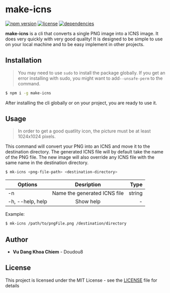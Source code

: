 # make-icns

[![npm version](https://badge.fury.io/js/make-icns.svg)](https://www.npmjs.com/package/make-icns) [![license](https://img.shields.io/github/license/Doudou8/make-icns)](https://github.com/electron-userland/electron-forge/blob/master/LICENSE) [![dependencies](https://david-dm.org/Doudou8/make-icns.svg?theme=shields.io)](https://david-dm.org/Doudou8/make-icns.svg)

**make-icns** is a cli that converts a single PNG image into a ICNS image. It does very quickly with very good quality! It is designed to be simple to use on your local machine and to be easy implement in other projects.

## Installation

> You may need to use `sudo` to install the package globally. If you get an error installing with sudo, you might want to add`--unsafe-perm` to the command.

```bash
$ npm i -g make-icns
```

After installing the cli globally or on your project, you are ready to use it.

## Usage

> In order to get a good quatlity icon, the picture must be at least 1024x1024 pixels.

This command will convert your PNG into an ICNS and move it to the destination directory. The generated ICNS file will by default take the name of the PNG file. The new image will also override any ICNS file with the same name in the destination directory.

```bash
$ mk-icns <png-file-path> <destination-directory>
```

| Options          |          Desription          |   Type |
| ---------------- | :--------------------------: | -----: |
| -n               | Name the generated ICNS file | string |
| -h, --help, help |          Show help           |      - |

Example:

```bash
$ mk-icns /path/to/pngFile.png /destination/directory
```

## Author

- **Vu Dang Khoa Chiem** - Doudou8

## License

This project is licensed under the MIT License - see the [LICENSE](LICENSE) file for details
